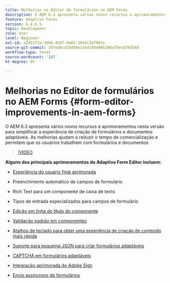 ```yaml
---
title: Melhorias no Editor de formulários no AEM Forms
description: O AEM 6.3 apresenta vários novos recursos e aprimoramentos nesta versão para simplificar a experiência de criação de formulários e documentos adaptáveis. As melhorias ajudam a reduzir o tempo de comercialização e permitem que os usuários trabalhem com formulários e documentos
feature: Adaptive Forms
version: 6.4,6.5
topic: Development
role: User
level: Beginner
exl-id: a2d21f2e-3dbb-454f-8a02-101dc3af9b1e
source-git-commit: 307ed6cd25d5be1e54145406b206a78ec878d548
workflow-type: tm+mt
source-wordcount: '187'
ht-degree: 0%

---
```


# Melhorias no Editor de formulários no AEM Forms {#form-editor-improvements-in-aem-forms}

O AEM 6.3 apresenta vários novos recursos e aprimoramentos nesta versão para simplificar a experiência de criação de formulários e documentos adaptáveis. As melhorias ajudam a reduzir o tempo de comercialização e permitem que os usuários trabalhem com formulários e documentos

>[!VIDEO](https://video.tv.adobe.com/v/19500/)

**Alguns dos principais aprimoramentos do Adaptive Form Editor incluem:**

* [Experiência do usuário final aprimorada](https://helpx.adobe.com/aem-forms/6-3/introduction-forms-authoring.html)

* Preenchimento automático de campos de formulário
* Rich Text para um componente de caixa de texto
* Tipos de entrada especializados para campos de formulário

* [Edição em linha do título do componente](https://helpx.adobe.com/aem-forms/6-3/introduction-forms-authoring.html)
* [Validação padrão em componentes](https://helpx.adobe.com/aem-forms/6-3/introduction-forms-authoring.html)
* [Atalhos de teclado para obter uma experiência de criação de conteúdo mais rápida](https://helpx.adobe.com/aem-forms/6-3/keyboard-shortcuts.html#AdaptiveFormEditor)
* [Suporte para esquema JSON para criar formulários adaptáveis](https://helpx.adobe.com/aem-forms/6-3/adaptive-form-json-schema-form-model.html)
* [CAPTCHA em formulários adaptáveis](https://helpx.adobe.com/aem-forms/6-3/captcha-adaptive-forms.html)
* [Integração aprimorada do Adobe Sign](https://helpx.adobe.com/aem-forms/6-3/working-with-adobe-sign.html)
* [Envio assíncrono de formulários](https://helpx.adobe.com/aem-forms/6-3/asynchronous-submissions-adaptive-forms.html)
